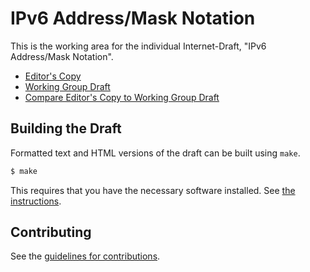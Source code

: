 # IPv6 Address/Mask Notation

This is the working area for the individual Internet-Draft, "IPv6 Address/Mask Notation".

* [Editor's Copy](https://igorlord.github.io/ietf-ipv6-addr-mask/#go.draft-lubashev-ipv6-addr-mask.html)
* [Working Group Draft](https://tools.ietf.org/html/draft-lubashev-ipv6-addr-mask)
* [Compare Editor's Copy to Working Group Draft](https://igorlord.github.io/ietf-ipv6-addr-mask/#go.draft-lubashev-ipv6-addr-mask.diff)

## Building the Draft

Formatted text and HTML versions of the draft can be built using `make`.

```sh
$ make
```

This requires that you have the necessary software installed.  See
[the instructions](https://github.com/martinthomson/i-d-template/blob/master/doc/SETUP.md).


## Contributing

See the
[guidelines for contributions](https://github.com/igorlord/ietf-ipv6-addr-mask/blob/master/CONTRIBUTING.md).
